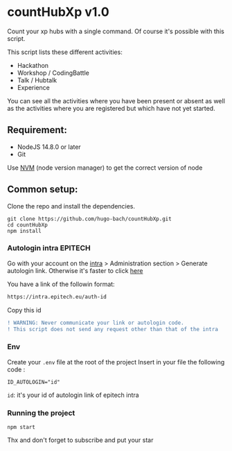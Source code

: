 # countHubXp v1.0

Count your xp hubs with a single command. Of course it's possible with this script.

This script lists these different activities:
- Hackathon
- Workshop / CodingBattle
- Talk / Hubtalk
- Experience

You can see all the activities where you have been present or absent as well as the activities where you are registered but which have not yet started.

## Requirement:
- NodeJS 14.8.0 or later
- Git

Use [NVM](https://github.com/nvm-sh/nvm) (node version manager) to get the correct version of node

## Common setup:
Clone the repo and install the dependencies.

```
git clone https://github.com/hugo-bach/countHubXp.git
cd countHubXp
npm install
```

### Autologin intra EPITECH
Go with your account on the [intra](https://intra.epitech.eu) > Administration section > Generate autologin link.
Otherwise it's faster to click [here](https://intra.epitech.eu/admin/autolog)

You have a link of the followin format:
```diff
https://intra.epitech.eu/auth-id
```
Copy this id
```diff
! WARNING: Never communicate your link or autologin code.
! This script does not send any request other than that of the intra
```

### Env
Create your `.env` file at the root of the project
Insert in your file the following code :
```
ID_AUTOLOGIN="id"
```

`id`: it's your id of autologin link of epitech intra

### Running the project
```
npm start
```

Thx and don't forget to subscribe and put your star
